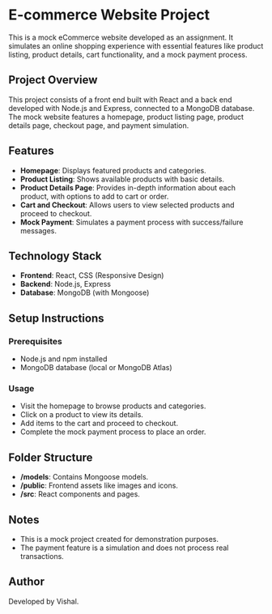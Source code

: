 # E-commerce Website Project

This is a mock eCommerce website developed as an assignment. It simulates an online shopping experience with essential features like product listing, product details, cart functionality, and a mock payment process.

## Project Overview

This project consists of a front end built with React and a back end developed with Node.js and Express, connected to a MongoDB database. The mock website features a homepage, product listing page, product details page, checkout page, and payment simulation.

## Features

- **Homepage**: Displays featured products and categories.
- **Product Listing**: Shows available products with basic details.
- **Product Details Page**: Provides in-depth information about each product, with options to add to cart or order.
- **Cart and Checkout**: Allows users to view selected products and proceed to checkout.
- **Mock Payment**: Simulates a payment process with success/failure messages.

## Technology Stack

- **Frontend**: React, CSS (Responsive Design)
- **Backend**: Node.js, Express
- **Database**: MongoDB (with Mongoose)

## Setup Instructions

### Prerequisites

- Node.js and npm installed
- MongoDB database (local or MongoDB Atlas)


### Usage

- Visit the homepage to browse products and categories.
- Click on a product to view its details.
- Add items to the cart and proceed to checkout.
- Complete the mock payment process to place an order.

## Folder Structure

- **/models**: Contains Mongoose models.
- **/public**: Frontend assets like images and icons.
- **/src**: React components and pages.



## Notes

- This is a mock project created for demonstration purposes.
- The payment feature is a simulation and does not process real transactions.


## Author

Developed by Vishal.

